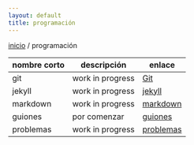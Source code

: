 ```yaml
---
layout: default
title: programación
---
```

[inicio](index.html) / programación

| nombre corto   | descripción        |   enlace           |  
| ---------------| ------------------ | -------------------|  
| git            | work in progress   | [Git](git.html)|  
| jekyll         | work in progress   | [jekyll](jekyll.html)|  
| markdown       | work in progress   | [markdown](markdown.html)|  
| guiones        | por comenzar       | [guiones](programacionGuiones.html)|  
| problemas      | work in progress   | [problemas](programacionProblemas.html)|  
